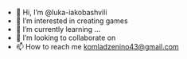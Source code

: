 - 👋 Hi, I’m @luka-iakobashvili
- 👀 I’m interested in creating games
- 🌱 I’m currently learning ...
- 💞️ I’m looking to collaborate on 
- 📫 How to reach me komladzenino43@gmail.com

<!---
luka-iakobashvili/luka-iakobashvili is a ✨ special ✨ repository because its `README.md` (this file) appears on your GitHub profile.
You can click the Preview link to take a look at your changes.
--->
